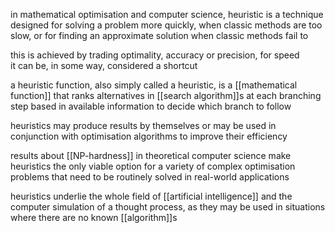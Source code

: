 in mathematical optimisation and computer science, heuristic is a technique designed for solving a problem more quickly, when classic methods are too slow, or for finding an approximate solution when classic methods fail to  
  
this is achieved by trading optimality, accuracy or precision, for speed  
it can be, in some way, considered a shortcut  
  
a heuristic function, also simply called a heuristic, is a [[mathematical function]] that ranks alternatives in [[search algorithm]]s at each branching step based in available information to decide which branch to follow  
  
heuristics may produce results by themselves or may be used in conjunction with optimisation algorithms to improve their efficiency  
  
results about [[NP-hardness]] in theoretical computer science make heuristics the only viable option for a variety of complex optimisation problems that need to be routinely solved in real-world applications  
  
heuristics underlie the whole field of [[artificial intelligence]] and the computer simulation of a thought process, as they may be used in situations where there are no known [[algorithm]]s
